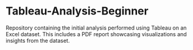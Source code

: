 # Tableau-Analysis-Beginner
Repository containing the initial analysis performed using Tableau on an Excel dataset. This includes a PDF report showcasing visualizations and insights from the dataset.
